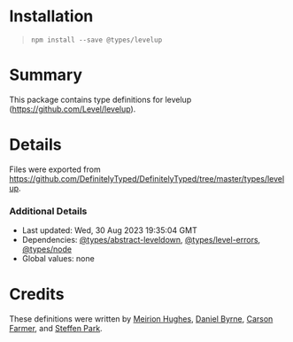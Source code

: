 # Installation
> `npm install --save @types/levelup`

# Summary
This package contains type definitions for levelup (https://github.com/Level/levelup).

# Details
Files were exported from https://github.com/DefinitelyTyped/DefinitelyTyped/tree/master/types/levelup.

### Additional Details
 * Last updated: Wed, 30 Aug 2023 19:35:04 GMT
 * Dependencies: [@types/abstract-leveldown](https://npmjs.com/package/@types/abstract-leveldown), [@types/level-errors](https://npmjs.com/package/@types/level-errors), [@types/node](https://npmjs.com/package/@types/node)
 * Global values: none

# Credits
These definitions were written by [Meirion Hughes](https://github.com/MeirionHughes), [Daniel Byrne](https://github.com/danwbyrne), [Carson Farmer](https://github.com/carsonfarmer), and [Steffen Park](https://github.com/istherepie).
